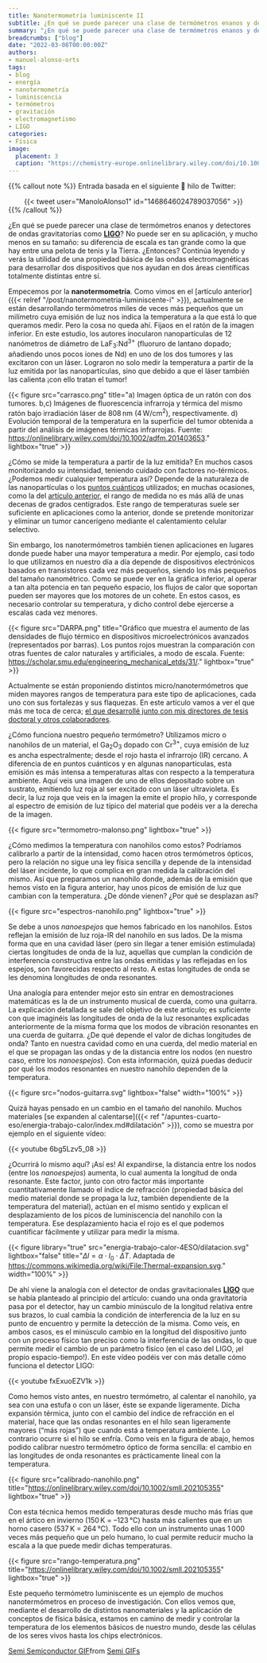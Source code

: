 ```yaml
---
title: Nanotermometría luminiscente II
subtitle: ¿En qué se puede parecer una clase de termómetros enanos y detectores de ondas gravitatorias como LIGO?
summary: "¿En qué se puede parecer una clase de termómetros enanos y detectores de ondas gravitatorias como LIGO?"
breadcrumbs: ["blog"]
date: "2022-03-08T00:00:00Z"
authors:
- manuel-alonso-orts
tags:
- blog
- energía
- nanotermometría
- luminiscencia
- termómetros
- gravitación
- electromagnetismo
- LIGO
categories:
- Física
image:
  placement: 3
  caption: "https://chemistry-europe.onlinelibrary.wiley.com/doi/10.1002/cphc.201500753"
---
```


{{% callout note %}}
Entrada basada en el siguiente 🧵 hilo de Twitter:
<div align="center">
{{< tweet user="ManoloAlonso1" id="1468646024789037056" >}}
</div>
{{% /callout %}}

¿En qué se puede parecer una clase de termómetros enanos y detectores de ondas gravitatorias como [**LIGO**](https://es.wikipedia.org/wiki/LIGO)? No puede ser en su aplicación, y mucho menos en su tamaño: su diferencia de escala es tan grande como la que hay entre una pelota de tenis y la Tierra. ¿Entonces? Continúa leyendo y verás la utilidad de una propiedad básica de las ondas electromagnéticas para desarrollar dos dispositivos que nos ayudan en dos áreas científicas totalmente distintas entre sí.

Empecemos por la **nanotermometría**. Como vimos en el [artículo anterior]({{< relref "/post/nanotermometria-luminiscente-i" >}}), actualmente se están desarrollando termómetros miles de veces más pequeños que un milímetro cuya emisión de luz nos indica la temperatura a la que está lo que queramos medir. Pero la cosa no queda ahí. Fijaos en el ratón de la imagen inferior. En este estudio, los autores inocularon nanopartículas de 12 nanómetros de diámetro de LaF<sub>3</sub>:Nd<sup>3+</sup> (fluoruro de lantano dopado; añadiendo unos pocos iones de Nd) en uno de los dos tumores y las excitaron con un láser. Lograron no solo medir la temperatura a partir de la luz emitida por las nanopartículas, sino que debido a que el láser también las calienta ¡con ello tratan el tumor!

{{< figure src="carrasco.png" title="a) Imagen óptica de un ratón con dos tumores. b,c) Imágenes de fluorescencia infrarroja y térmica del mismo ratón bajo irradiación láser de 808&thinsp;nm (4&thinsp;W/cm<sup>2</sup>), respectivamente. d) Evolución temporal de la temperatura en la superficie del tumor obtenida a partir del análisis de imágenes térmicas infrarrojas. Fuente: https://onlinelibrary.wiley.com/doi/10.1002/adfm.201403653." lightbox="true" >}}

¿Cómo se mide la temperatura a partir de la luz emitida? En muchos casos monitorizando su intensidad, teniendo cuidado con factores no-térmicos. ¿Podemos medir cualquier temperatura así? Depende de la naturaleza de las nanopartículas o los [puntos cuánticos](https://es.wikipedia.org/wiki/Punto_cuántico) utilizados; en muchas ocasiones, como la del [artículo anterior](https://onlinelibrary.wiley.com/doi/10.1002/adfm.201403653), el rango de medida no es más allá de unas decenas de grados centígrados. Este rango de temperaturas suele ser suficiente en aplicaciones como la anterior, donde se pretende monitorizar y eliminar un tumor cancerígeno mediante el calentamiento celular selectivo.

Sin embargo, los nanotermómetros también tienen aplicaciones en lugares donde puede haber una mayor temperatura a medir. Por ejemplo, casi todo lo que utilizamos en nuestro día a día depende de dispositivos electrónicos basados en transistores cada vez más pequeños, siendo los más pequeños del tamaño nanométrico. Como se puede ver en la gráfica inferior, al operar a tan alta potencia en tan pequeño espacio, los flujos de calor que soportan pueden ser mayores que los motores de un cohete. En estos casos, es necesario controlar su temperatura, y dicho control debe ejercerse a escalas cada vez menores.

{{< figure src="DARPA.png" title="Gráfico que muestra el aumento de las densidades de flujo térmico en dispositivos microelectrónicos avanzados (representados por barras). Los puntos rojos muestran la comparación con otras fuentes de calor naturales y artificiales, a modo de escala. Fuente: https://scholar.smu.edu/engineering_mechanical_etds/31/." lightbox="true" >}}

Actualmente se están proponiendo distintos micro/nanotermómetros que miden mayores rangos de temperatura para este tipo de aplicaciones, cada uno con sus fortalezas y sus flaquezas. En este artículo vamos a ver el que más me toca de cerca; [el que desarrollé junto con mis directores de tesis doctoral y otros colaboradores](https://onlinelibrary.wiley.com/doi/10.1002/smll.202105355).

¿Cómo funciona nuestro pequeño termómetro? Utilizamos micro o nanohilos de un material, el Ga<sub>2</sub>O<sub>3</sub> dopado con Cr<sup>3+</sup>, cuya emisión de luz es ancha espectralmente; desde el rojo hasta el infrarrojo (IR) cercano. A diferencia de en puntos cuánticos y en algunas nanopartículas, esta emisión es más intensa a temperaturas altas con respecto a la temperatura ambiente. Aquí veis una imagen de uno de ellos depositado sobre un sustrato, emitiendo luz roja al ser excitado con un láser ultravioleta. Es decir, la luz roja que veis en la imagen la emite el propio hilo, y corresponde al espectro de emisión de luz típico del material que podéis ver a la derecha de la imagen.

{{< figure src="termometro-malonso.png" lightbox="true" >}}

¿Cómo medimos la temperatura con nanohilos como estos? Podríamos calibrarlo a partir de la intensidad, como hacen otros termómetros ópticos, pero la relación no sigue una ley física sencilla y depende de la intensidad del láser incidente, lo que complica en gran medida la calibración del mismo. Así que preparamos un nanohilo donde, además de la emisión que hemos visto en la figura anterior, hay unos picos de emisión de luz que cambian con la temperatura. ¿De dónde vienen? ¿Por qué se desplazan así?

{{< figure src="espectros-nanohilo.png" lightbox="true" >}}

Se debe a unos *nanoespejos* que hemos fabricado en los nanohilos. Estos reflejan la emisión de luz roja-IR del nanohilo en sus lados. De la misma forma que en una cavidad láser (pero sin llegar a tener emisión estimulada) ciertas longitudes de onda de la luz, aquellas que cumplan la condición de interferencia constructiva entre las ondas emitidas y las reflejadas en los espejos, son favorecidas respecto al resto. A estas longitudes de onda se les denomina longitudes de onda resonantes.

Una analogía para entender mejor esto sin entrar en demostraciones matemáticas es la de un instrumento musical de cuerda, como una guitarra. La explicación detallada se sale del objetivo de este artículo; es suficiente con que imaginéis las longitudes de onda de la luz resonantes explicadas anteriormente de la misma forma que los modos de vibración resonantes en una cuerda de guitarra. ¿De qué depende el valor de dichas longitudes de onda? Tanto en nuestra cavidad como en una cuerda, del medio material en el que se propagan las ondas y de la distancia entre los nodos (en nuestro caso, entre los *nanoespejos*). Con esta información, quizá puedas deducir por qué los modos resonantes en nuestro nanohilo dependen de la temperatura.

{{< figure src="nodos-guitarra.svg" lightbox="false" width="100%" >}}

Quizá hayas pensado en un cambio en el tamaño del nanohilo. Muchos materiales [se expanden al calentarse]({{< ref "/apuntes-cuarto-eso/energia-trabajo-calor/index.md#dilatación" >}}), como se muestra por ejemplo en el siguiente vídeo:

{{< youtube 6bg5Lzv5_08 >}}

¿Ocurrirá lo mismo aquí? ¡Así es! Al expandirse, la distancia entre los nodos (entre los *nanoespejos*) aumenta, lo cual aumenta la longitud de onda resonante. Este factor, junto con otro factor más importante cuantitativamente llamado el índice de refracción (propiedad básica del medio material donde se propaga la luz, también dependiente de la temperatura del material), actúan en el mismo sentido y explican el desplazamiento de los picos de luminiscencia del nanohilo con la temperatura. Ese desplazamiento hacia el rojo es el que podemos cuantificar fácilmente y utilizar para medir la misma.

{{< figure library="true" src="energia-trabajo-calor-4ESO/dilatacion.svg" lightbox="false" title="$\Delta l = \alpha\cdot l_0\cdot \Delta T$. Adaptada de https://commons.wikimedia.org/wiki/File:Thermal-expansion.svg." width="100%" >}}

De ahí viene la analogía con el detector de ondas gravitacionales [**LIGO**](https://es.wikipedia.org/wiki/LIGO) que se había planteado al principio del artículo: cuando una onda gravitatoria pasa por el detector, hay un cambio minúsculo de la longitud relativa entre sus brazos, lo cual cambia la condición de interferencia de la luz en su punto de encuentro y permite la detección de la misma. Como veis, en ambos casos, es el minúsculo cambio en la longitud del dispositivo junto con un proceso físico tan preciso como la interferencia de las ondas, lo que permite medir el cambio de un parámetro físico (en el caso del LIGO, ¡el propio espacio-tiempo!). En este vídeo podéis ver con más detalle cómo funciona el detector LIGO:

{{< youtube fxExuoEZV1k >}}

Como hemos visto antes, en nuestro termómetro, al calentar el nanohilo, ya sea con una estufa o con un láser, éste se expande ligeramente. Dicha expansión térmica, junto con el cambio del índice de refracción en el material, hace que las ondas resonantes en el hilo sean ligeramente mayores (“más rojas”) que cuando está a temperatura ambiente. Lo contrario ocurre si el hilo se enfría. Como veis en la figura de abajo, hemos podido calibrar nuestro termómetro óptico de forma sencilla: el cambio en las longitudes de onda resonantes es prácticamente lineal con la temperatura.

{{< figure src="calibrado-nanohilo.png" title="https://onlinelibrary.wiley.com/doi/10.1002/smll.202105355" lightbox="true" >}}

Con esta técnica hemos medido temperaturas desde mucho más frías que en el ártico en invierno (150&thinsp;K = –123&thinsp;&deg;C) hasta más calientes que en un horno casero (537&thinsp;K = 264&thinsp;&deg;C). Todo ello con un instrumento unas 1&thinsp;000 veces más pequeño que un pelo humano, lo cual permite reducir mucho la escala a la que puede medir dichas temperaturas.

{{< figure src="rango-temperatura.png" title="https://onlinelibrary.wiley.com/doi/10.1002/smll.202105355" lightbox="true" >}}

Este pequeño termómetro luminiscente es un ejemplo de muchos nanotermómetros en proceso de investigación. Con ellos vemos que, mediante el desarrollo de distintos nanomateriales y la aplicación de conceptos de física básica, estamos en camino de medir y controlar la temperatura de los elementos básicos de nuestro mundo, desde las células de los seres vivos hasta los chips electrónicos.

<div class="tenor-gif-embed" data-postid="19286031" data-share-method="host" data-aspect-ratio="1.83908" data-width="100%"><a href="https://tenor.com/view/semi-semiconductor-microfluidics-etch-gif-19286031">Semi Semiconductor GIF</a>from <a href="https://tenor.com/search/semi-gifs">Semi GIFs</a></div> <script type="text/javascript" async src="https://tenor.com/embed.js"></script>